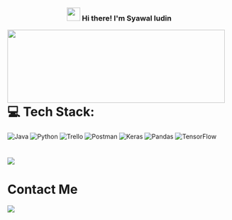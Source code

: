<!-- Heading -->
<h3 align="center"><img src = "https://raw.githubusercontent.com/MartinHeinz/MartinHeinz/master/wave.gif" width = 30px> Hi there! I'm Syawal ludin</h3>

<p>
  <img align="left" width="490" height="165" src="https://github-readme-stats.vercel.app/api?username=Syawalludin&show_icons=true&hide_border=false&line_height=20&title_color=f69673&icon_color=1b93c9&show_owner=true"/>
</p>

# 💻 Tech Stack:
![Java](https://img.shields.io/badge/java-%23ED8B00.svg?style=for-the-badge&logo=java&logoColor=white) 
![Python](https://img.shields.io/badge/python-3670A0?style=for-the-badge&logo=python&logoColor=ffdd54) 
![Trello](https://img.shields.io/badge/Trello-%23026AA7.svg?style=for-the-badge&logo=Trello&logoColor=white) 
![Postman](https://img.shields.io/badge/Postman-FF6C37?style=for-the-badge&logo=postman&logoColor=white) 
![Keras](https://img.shields.io/badge/Keras-%23D00000.svg?style=for-the-badge&logo=Keras&logoColor=white) 
![Pandas](https://img.shields.io/badge/pandas-%23150458.svg?style=for-the-badge&logo=pandas&logoColor=white) 
![TensorFlow](https://img.shields.io/badge/TensorFlow-%23FF6F00.svg?style=for-the-badge&logo=TensorFlow&logoColor=white)

# <!-- Language -->
![](https://github-readme-stats.vercel.app/api/top-langs/?username=Syawalludin&theme=light&hide_border=false&title_color=f69673&include_all_commits=false&count_private=false&layout=compact)

# Contact Me
<a href="https://www.linkedin.com/in/sywlludin/"><img src="https://img.shields.io/badge/linkedin-0077B5.svg?style=for-the-badge&logo=linkedin&logoColor=white"/></a>
